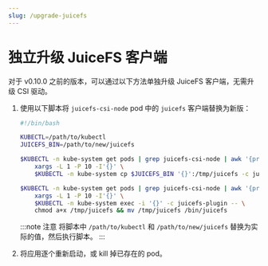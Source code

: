 ```yaml
---
slug: /upgrade-juicefs
---
```


# 独立升级 JuiceFS 客户端

对于 v0.10.0 之前的版本，可以通过以下方法单独升级 JuiceFS 客户端，无需升级 CSI 驱动。

1. 使用以下脚本将 `juicefs-csi-node` pod 中的 `juicefs` 客户端替换为新版：

   ```bash
   #!/bin/bash

   KUBECTL=/path/to/kubectl
   JUICEFS_BIN=/path/to/new/juicefs

   $KUBECTL -n kube-system get pods | grep juicefs-csi-node | awk '{print $1}' | \
       xargs -L 1 -P 10 -I'{}' \
       $KUBECTL -n kube-system cp $JUICEFS_BIN '{}':/tmp/juicefs -c juicefs-plugin

   $KUBECTL -n kube-system get pods | grep juicefs-csi-node | awk '{print $1}' | \
       xargs -L 1 -P 10 -I'{}' \
       $KUBECTL -n kube-system exec -i '{}' -c juicefs-plugin -- \
       chmod a+x /tmp/juicefs && mv /tmp/juicefs /bin/juicefs
   ```

   :::note 注意
   将脚本中 `/path/to/kubectl` 和 `/path/to/new/juicefs` 替换为实际的值，然后执行脚本。
   :::

2. 将应用逐个重新启动，或 kill 掉已存在的 pod。
